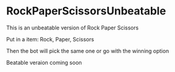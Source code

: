 # RockPaperScissorsUnbeatable

This is an unbeatable version of Rock Paper Scissors

Put in a item: Rock, Paper, Scissors

Then the bot will pick the same one or go with the winning option

Beatable veraion coming soon
